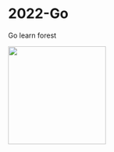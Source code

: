 # 2022-Go

Go learn forest

<img src="https://github.com/deep-woods/2022-Go/tree/blob/main/img/Golang.png" width=200 />
